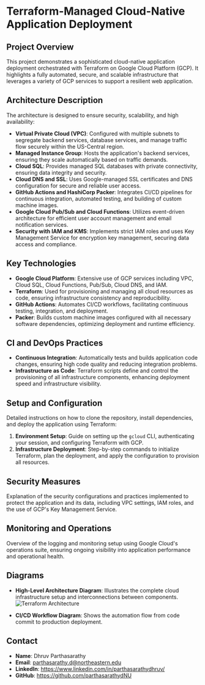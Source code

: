 # Terraform-Managed Cloud-Native Application Deployment

## Project Overview

This project demonstrates a sophisticated cloud-native application deployment orchestrated with Terraform on Google Cloud Platform (GCP). It highlights a fully automated, secure, and scalable infrastructure that leverages a variety of GCP services to support a resilient web application.

## Architecture Description

The architecture is designed to ensure security, scalability, and high availability:

- **Virtual Private Cloud (VPC)**: Configured with multiple subnets to segregate backend services, database services, and manage traffic flow securely within the US-Central region.
- **Managed Instance Group**: Hosts the application's backend services, ensuring they scale automatically based on traffic demands.
- **Cloud SQL**: Provides managed SQL databases with private connectivity, ensuring data integrity and security.
- **Cloud DNS and SSL**: Uses Google-managed SSL certificates and DNS configuration for secure and reliable user access.
- **GitHub Actions and HashiCorp Packer**: Integrates CI/CD pipelines for continuous integration, automated testing, and building of custom machine images.
- **Google Cloud Pub/Sub and Cloud Functions**: Utilizes event-driven architecture for efficient user account management and email notification services.
- **Security with IAM and KMS**: Implements strict IAM roles and uses Key Management Service for encryption key management, securing data access and compliance.

## Key Technologies

- **Google Cloud Platform**: Extensive use of GCP services including VPC, Cloud SQL, Cloud Functions, Pub/Sub, Cloud DNS, and IAM.
- **Terraform**: Used for provisioning and managing all cloud resources as code, ensuring infrastructure consistency and reproducibility.
- **GitHub Actions**: Automates CI/CD workflows, facilitating continuous testing, integration, and deployment.
- **Packer**: Builds custom machine images configured with all necessary software dependencies, optimizing deployment and runtime efficiency.

## CI and DevOps Practices

- **Continuous Integration**: Automatically tests and builds application code changes, ensuring high code quality and reducing integration problems.
- **Infrastructure as Code**: Terraform scripts define and control the provisioning of all infrastructure components, enhancing deployment speed and infrastructure visibility.

## Setup and Configuration

Detailed instructions on how to clone the repository, install dependencies, and deploy the application using Terraform:

1. **Environment Setup**: Guide on setting up the `gcloud` CLI, authenticating your session, and configuring Terraform with GCP.
2. **Infrastructure Deployment**: Step-by-step commands to initialize Terraform, plan the deployment, and apply the configuration to provision all resources.

## Security Measures

Explanation of the security configurations and practices implemented to protect the application and its data, including VPC settings, IAM roles, and the use of GCP's Key Management Service.

## Monitoring and Operations

Overview of the logging and monitoring setup using Google Cloud's operations suite, ensuring ongoing visibility into application performance and operational health.

## Diagrams

- **High-Level Architecture Diagram**: Illustrates the complete cloud infrastructure setup and interconnections between components.![Terraform Architecture](https://github.com/cloud-assignments-org/tf-gcp-infra/assets/113069126/b6acda47-da1a-49aa-94b7-93170eacaaff)

- **CI/CD Workflow Diagram**: Shows the automation flow from code commit to production deployment.

## Contact

- **Name**: Dhruv Parthasarathy
- **Email**: parthasarathy.d@northeastern.edu
- **LinkedIn**: https://www.linkedin.com/in/parthasarathydhruv/
- **GitHub**: https://github.com/parthasarathydNU
